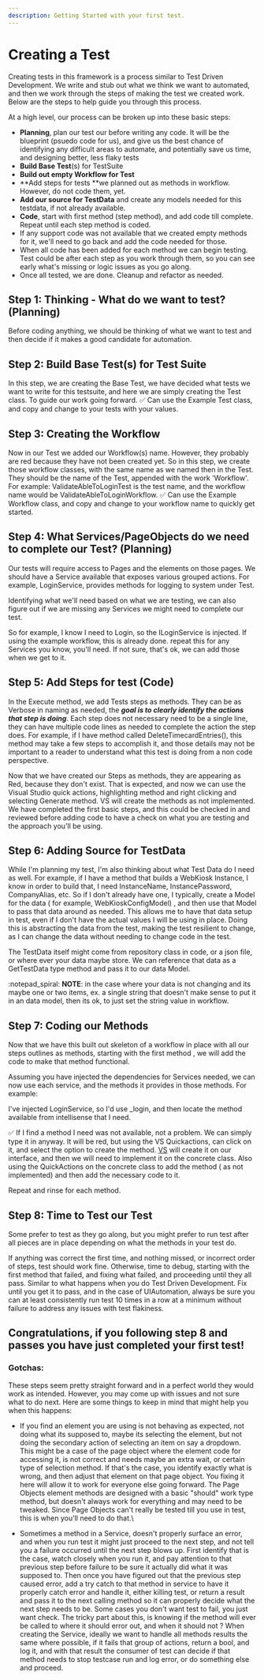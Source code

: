 ```yaml
---
description: Getting Started with your first test.
---
```


# Creating a Test

Creating tests in this framework is a process similar to Test Driven Development. We write and stub out what we think we want to automated, and then we work through the steps of making the test we created work. Below are the steps to help guide you through this process.

At a high level, our process can be broken up into these basic steps:

* **Planning**, plan our test our before writing any code. It will be the blueprint (psuedo code for us), and give us the best chance of identifying any difficult areas to automate, and potentially save us time, and designing better, less flaky tests
* **Build Base Test**(s) for TestSuite
* **Build out empty Workflow for Test**
* **Add steps for tests **we planned out as methods in workflow. However, do not code them, yet.
* **Add our source for TestData** and create any models needed for this testdata, if not already available.
* **Code**, start with first method (step method), and add code till complete. Repeat until each step method is coded.
* If any support code was not available that we created empty methods for it, we'll need to go back and add the code needed for those.
* When all code has been added for each method we can begin testing. Test could be after each step as you work through them, so you can see early what's missing or logic issues as you go along.
* Once all tested, we are done. Cleanup and refactor as needed.

## Step 1: Thinking - What do we want to test? (Planning)

Before coding anything, we should be thinking of what we want to test and then decide if it makes a good candidate for automation.

## Step 2: Build Base Test(s) for Test Suite

In this step, we are creating the Base Test, we have decided what tests we want to write for this testsuite, and here we are simply creating the Test class. To guide our work going forward. :white_check_mark: Can use the Example Test class, and copy and change to your tests with your values. 

## Step 3: Creating the Workflow

Now in our Test we added our Workflow(s) name. However, they probably are red because they have not been created yet. So in this step, we create those workflow classes, with the same name as we named then in the Test. They should be the name of the Test, appended with the work 'Workflow'. For example: ValidateAbleToLoginTest is the test name, and the workflow name would be ValidateAbleToLoginWorkflow. :white_check_mark: Can use the Example Workflow class, and copy and change to your workflow name to quickly get started.

## Step 4:  What Services/PageObjects do we need to complete our Test? (Planning)

Our tests will require access to Pages and the elements on those pages. We should have a Service available that exposes various grouped actions. For example, LoginService, provides methods for logging to system under Test.

Identifying what we'll need based on what we are testing, we can also figure out if we are missing any Services we might need to complete our test.

So for example, I know I need to Login, so the ILoginService is injected. If using the example workflow, this is already done. repeat this for any Services you know, you'll need. If not sure, that's ok, we can add those when we get to it.

## Step 5: Add Steps for test (Code)

In the Execute method, we add Tests steps as methods. They can be as Verbose in naming as needed, the _**goal is to clearly identify the actions that step is doing**_. Each step does not necessary need to be a single line, they can have multiple code lines as needed to complete the action the step does. For example, if I have method called DeleteTimecardEntries(), this method may take a few steps to accomplish it, and those details may not be important to a reader to understand what this test is doing from a non code perspective.

Now that we have created our Steps as methods, they are appearing as Red, because they don't exist. That is expected, and now we can use the Visual Studio quick actions, highlighting method and right clicking and selecting Generate method. VS will create the methods as not implemented. We have completed the first basic steps, and this could be checked in and reviewed before adding code to have a check on what you are testing and the approach you'll be using.

## Step 6: Adding Source for TestData

While I'm planning my test, I'm also thinking about what Test Data do I need as well. For example, if I have a method that builds a WebKiosk Instance, I know in order to build that, I need InstanceName, InstancePassword, CompanyAlias, etc. So if I don't already have one, I typically, create a Model for the data ( for example, WebKioskConfigModel) , and then use that Model to pass that data around as needed. This allows me to have that data setup in test, even if I don't have the actual values I will be using in place. Doing this is abstracting the data from the test, making the test resilient to change, as I can change the data without needing to change code in the test.

The TestData itself might come from repository class in code, or a json file, or where ever your data maybe store. We can reference that data as a GetTestData type method and pass it to our data Model.

:notepad_spiral: **NOTE**: in the case where your data is not changing and its maybe one or two items, ex. a single string that doesn't make sense to put it in an data model, then its ok, to just set the string value in workflow.

## Step 7: Coding our Methods

Now that we have this built out skeleton of a workflow in place with all our steps outlines as methods, starting with the first method , we will add the code to make that method functional.

Assuming you have injected the dependencies for Services needed, we can now use each service, and the methods it provides in those methods. For example: 

I've injected LoginService, so I'd use \_login, and then locate the method available from intellisense that I need. 

:white_check_mark: If I find a method I need was not available, not a problem. We can simply type it in anyway. It will be red, but using the VS Quickactions, can click on it, and select the option to create the method. [VS](https://docs.microsoft.com/en-us/visualstudio/ide/quick-actions?view=vs-2019) will create it on our interface, and then we will need to implement it on the concrete class. Also using the QuickActions on the concrete class to add the method ( as not implemented) and then add the necessary code to it.

Repeat and rinse for each method.

## Step 8: Time to Test our Test

Some prefer to test as they go along, but you might prefer to run test after all pieces are in place depending on what the methods in your test do. 

If anything was correct the first time, and nothing missed, or incorrect order of steps, test should work fine. Otherwise, time to debug, starting with the first method that failed, and fixing what failed, and proceeding until they all pass. Similar to what happens when you do Test Driven Development. Fix until you get it to pass, and in the case of UIAutomation, always be sure you can at least consistently run test 10 times in a row at a minimum without failure to address any issues with test flakiness.



## Congratulations, if you following step 8 and passes you have just completed your first test!

### Gotchas: 

These steps seem pretty straight forward and in a perfect world they would work as intended. However, you may come up with issues and not sure what to do next. Here are some things to keep in mind that might help you when this happens: 

* If you find an element you are using is not behaving as expected, not doing what its supposed to, maybe its selecting the element, but not doing the secondary action of selecting an item on say a dropdown. This might be a case of the page object where the element code for accessing it, is not correct and needs maybe an extra wait, or certain type of selection method. If that's the case, you identify exactly what is wrong, and then adjust that element on that page object. You fixing it here will allow it to work for everyone else going forward. The Page Objects element methods are designed with a basic "should" work type method, but doesn't always work for everything and may need to be tweaked. Since Page Objects can't really be tested till you use in test, this is when you'll need to do that.\

* Sometimes a method in a Service, doesn't properly surface an error, and when you run test it might just proceed to the next step, and not tell you a failure occurred until the next step blows up. First identify that is the case, watch closely when you run it, and pay attention to that previous step before failure to be sure it actually did what it was supposed to. Then once you have figured out that the previous step caused error, add a try catch to that method in service to have it properly catch error and handle it, either killing test, or return a result and pass it to the next calling method so it can properly decide what the next step needs to be. Some cases you don't want test to fail, you just want check. The tricky part about this, is knowing if the method will ever be called to where it should error out, and when it should not ? When creating the Service, ideally we want to handle all methods results the same where possible, if it fails that group of actions, return a bool, and log it, and with that result the consumer of test can decide if that method needs to stop testcase run and log error, or do something else and proceed. 









